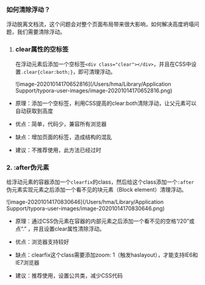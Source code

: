 ### 如何清除浮动？

浮动脱离文档流，这个问题会对整个页面布局带来很大影响，如何解决高度坍塌问题，我们需要清除浮动。

1. ### clear属性的空标签

   在浮动元素后添加一个空标签`<div class="clear"></div>`，并且在CSS中设置`.clear{clear:both;}`，即可清理浮动。

   ![image-20201014170652816](/Users/hma/Library/Application Support/typora-user-images/image-20201014170652816.png)

+ 原理：添加一个空标签，利用CSS提高的clear:both清除浮动，让父元素可以自动获取到高度

+ 优点：简单，代码少，兼容所有浏览器

+ 缺点：增加页面的标签，造成结构的混乱

+ 建议：不推荐使用，此方法已经过时

### 2. :after伪元素

给浮动元素的容器添加一个`clearfix`的class，然后给这个class添加一个`:after`伪元素实现元素之后添加一个看不见的块元素（Block element）清理浮动。

![image-20201014170830646](/Users/hma/Library/Application Support/typora-user-images/image-20201014170830646.png)

+ 原理：通过CSS伪元素在容器的内部元素之后添加一个看不见的空格“/20”或点“.” ，并且设置clear属性清除浮动。

+ 优点：浏览器支持较好

+ 缺点：clearfix这个class需要添加zoom: 1（触发haslayout），才能支持IE6和IE7浏览器

+ 建议：推荐使用，设置公共类，减少CSS代码

